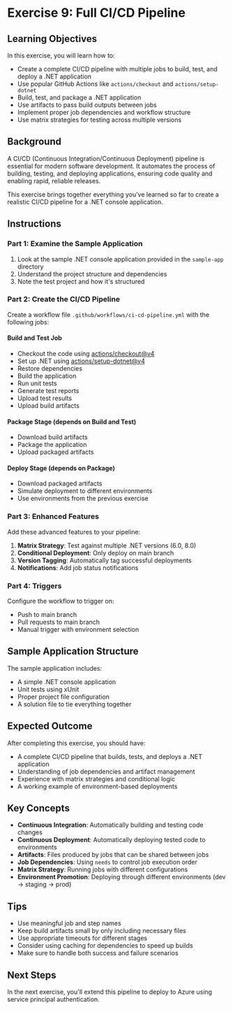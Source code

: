 # Exercise 9: Full CI/CD Pipeline

## Learning Objectives
In this exercise, you will learn how to:
- Create a complete CI/CD pipeline with multiple jobs to build, test, and deploy a .NET application
- Use popular GitHub Actions like `actions/checkout` and `actions/setup-dotnet`
- Build, test, and package a .NET application
- Use artifacts to pass build outputs between jobs
- Implement proper job dependencies and workflow structure
- Use matrix strategies for testing across multiple versions

## Background
A CI/CD (Continuous Integration/Continuous Deployment) pipeline is essential for modern software development. It automates the process of building, testing, and deploying applications, ensuring code quality and enabling rapid, reliable releases.

This exercise brings together everything you've learned so far to create a realistic CI/CD pipeline for a .NET console application.

## Instructions

### Part 1: Examine the Sample Application
1. Look at the sample .NET console application provided in the `sample-app` directory
2. Understand the project structure and dependencies
3. Note the test project and how it's structured

### Part 2: Create the CI/CD Pipeline
Create a workflow file `.github/workflows/ci-cd-pipeline.yml` with the following jobs:

#### Build and Test Job
- Checkout the code using [actions/checkout@v4](https://github.com/actions/checkout/tree/v4)
- Set up .NET using [actions/setup-dotnet@v4](https://github.com/actions/setup-dotnet/tree/v4)
- Restore dependencies
- Build the application
- Run unit tests
- Generate test reports
- Upload test results
- Upload build artifacts

#### Package Stage (depends on Build and Test)
- Download build artifacts
- Package the application
- Upload packaged artifacts

#### Deploy Stage (depends on Package)
- Download packaged artifacts
- Simulate deployment to different environments
- Use environments from the previous exercise

### Part 3: Enhanced Features
Add these advanced features to your pipeline:

1. **Matrix Strategy**: Test against multiple .NET versions (6.0, 8.0)
2. **Conditional Deployment**: Only deploy on main branch
3. **Version Tagging**: Automatically tag successful deployments
4. **Notifications**: Add job status notifications

### Part 4: Triggers
Configure the workflow to trigger on:
- Push to main branch
- Pull requests to main branch
- Manual trigger with environment selection

## Sample Application Structure
The sample application includes:
- A simple .NET console application
- Unit tests using xUnit
- Proper project file configuration
- A solution file to tie everything together

## Expected Outcome
After completing this exercise, you should have:
- A complete CI/CD pipeline that builds, tests, and deploys a .NET application
- Understanding of job dependencies and artifact management
- Experience with matrix strategies and conditional logic
- A working example of environment-based deployments

## Key Concepts
- **Continuous Integration**: Automatically building and testing code changes
- **Continuous Deployment**: Automatically deploying tested code to environments
- **Artifacts**: Files produced by jobs that can be shared between jobs
- **Job Dependencies**: Using `needs` to control job execution order
- **Matrix Strategy**: Running jobs with different configurations
- **Environment Promotion**: Deploying through different environments (dev → staging → prod)

## Tips
- Use meaningful job and step names
- Keep build artifacts small by only including necessary files
- Use appropriate timeouts for different stages
- Consider using caching for dependencies to speed up builds
- Make sure to handle both success and failure scenarios

## Next Steps
In the next exercise, you'll extend this pipeline to deploy to Azure using service principal authentication.
